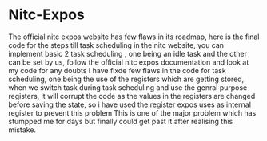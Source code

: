 # Nitc-Expos
The official nitc expos website has few flaws in its roadmap, here is the final code for the steps till task scheduling in the nitc website, you can implement basic 2 task scheduling , one being an idle task and the other can be set by us, follow the official nitc expos documentation and look at my code for any doubts 
I have fixde few flaws in the code for task scheduling, one being the use of the registers which are getting stored, when we switch task during task scheduling and use the genral purpose registers, it will corrupt the code as the values in the registers are changed before saving the state, so i have used the register expos uses as internal register to prevent this problem
This is one of the major problem which has stumpped me for days but finally could get past it after realising this mistake.
